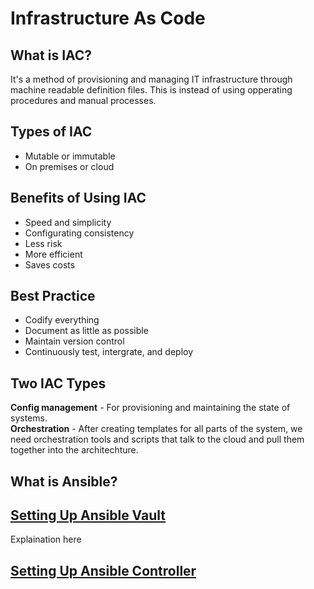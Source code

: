 # Infrastructure As Code

## What is IAC?
It's a method of provisioning and managing IT infrastructure through machine readable definition files. This is instead of using opperating procedures and manual processes.

## Types of IAC
- Mutable or immutable
- On premises or cloud 

## Benefits of Using IAC
+ Speed and simplicity
+ Configurating consistency
+ Less risk
+ More efficient
+ Saves costs

## Best Practice
- Codify everything
- Document as little as possible
- Maintain version control
- Continuously test, intergrate, and deploy

## Two IAC Types
**Config management** - For provisioning and maintaining the state of systems.  
**Orchestration** - After creating templates for all parts of the system, we need orchestration tools and scripts that talk to the cloud and pull them together into the architechture.

## What is Ansible?

## [Setting Up Ansible Vault](ansible_vault.md)
Explaination here

## [Setting Up Ansible Controller](creating_ansible_controller.md)